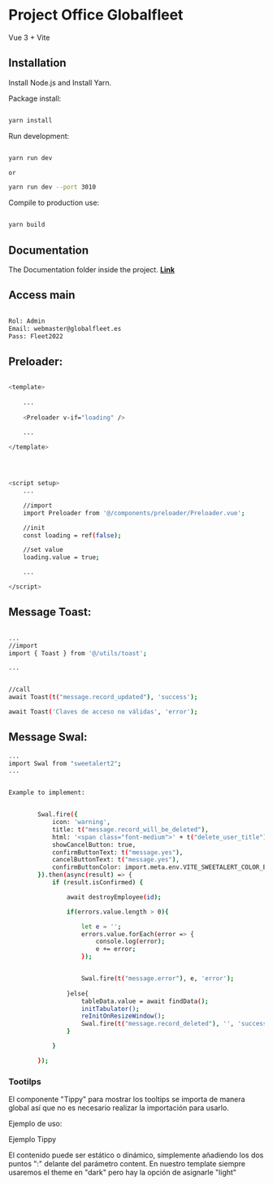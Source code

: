 # Project Office Globalfleet

Vue 3 + Vite

## Installation

Install Node.js and Install Yarn.

Package install:

```sh 

yarn install

```


Run development:

```sh 

yarn run dev

or

yarn run dev --port 3010

```

Compile to production use:

```sh 

yarn build

```

## Documentation

The Documentation folder inside the project. **[Link](http://enigma-vue.left4code.com/)**


## Access main

```sh 

Rol: Admin
Email: webmaster@globalfleet.es
Pass: Fleet2022

```






## Preloader:

```sh 

<template>
    
    ...
    
    <Preloader v-if="loading" />
    
    ...

</template>




<script setup>
    ...

    //import 
    import Preloader from '@/components/preloader/Preloader.vue';

    //init
    const loading = ref(false);

    //set value
    loading.value = true; 

    ...

</script>

```



## Message Toast:

```sh 

...
//import 
import { Toast } from '@/utils/toast';

...


//call
await Toast(t("message.record_updated"), 'success');

await Toast('Claves de acceso no válidas', 'error');

```



## Message Swal:

```sh 
...
import Swal from "sweetalert2";
...


Example to implement:


        Swal.fire({
			icon: 'warning',
			title: t("message.record_will_be_deleted"),
			html: '<span class="font-medium">' + t("delete_user_title") + '</span><br /><div class="mt-2 text-sm italic"> ' + name + '</div>',
			showCancelButton: true,
			confirmButtonText: t("message.yes"),
			cancelButtonText: t("message.yes"),
			confirmButtonColor: import.meta.env.VITE_SWEETALERT_COLOR_BTN_SUCCESS,
		}).then(async(result) => {
			if (result.isConfirmed) {

				await destroyEmployee(id);

				if(errors.value.length > 0){

					let e = '';
					errors.value.forEach(error => {
						console.log(error);
						e += error;
					});


					Swal.fire(t("message.error"), e, 'error');
					
				}else{
					tableData.value = await findData();
					initTabulator();
					reInitOnResizeWindow();
					Swal.fire(t("message.record_deleted"), '', 'success');
				}

			}

		});


```

### Tootilps

El componente "Tippy" para mostrar los tooltips se importa de manera global así que no es necesario realizar la importación para usarlo.

Ejemplo de uso:

<Tippy tag="button" class="tooltip primary ml-4 mr-2" content="Tippy Content" :options="{ theme: 'dark' }">
    <p class="text-md font-normal leading-6 text-gray-500">Ejemplo Tippy</p>
</Tippy>

El contenido puede ser estático o dinámico, simplemente añadiendo los dos puntos ":" delante del parámetro content. En nuestro template siempre usaremos el theme en "dark" pero hay la opción de asignarle "light"